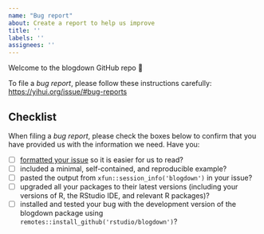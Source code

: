 ```yaml
---
name: "Bug report"
about: Create a report to help us improve
title: ''
labels: ''
assignees: ''
---
```


Welcome to the blogdown GitHub repo 👋

To file a _bug report_, please follow these instructions carefully: <https://yihui.org/issue/#bug-reports>

<!-- 
Please complete and keep the checklist below in your issue. Your issue will be closed if any boxes are not checked. 
-->

## Checklist

When filing a _bug report_, please check the boxes below to confirm that you have provided us with the information we need. Have you:

- [ ] [formatted your issue](https://yihui.org/issue/#please-format-your-issue-correctly) so it is easier for us to read?
- [ ] included a minimal, self-contained, and reproducible example?
- [ ] pasted the output from `xfun::session_info('blogdown')` in your issue?
- [ ] upgraded all your packages to their latest versions (including your versions of R, the RStudio IDE, and relevant R packages)?
- [ ] installed and tested your bug with the development version of the blogdown package using `remotes::install_github('rstudio/blogdown')`?
